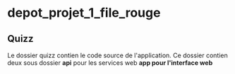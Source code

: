 # depot_projet_1_file_rouge

## Quizz
<p>Le dossier quizz contien le code source de l'application.
Ce dossier contien deux sous dossier
<b>api</b> pour les services web
<b>app<b> pour l'interface web
</p>